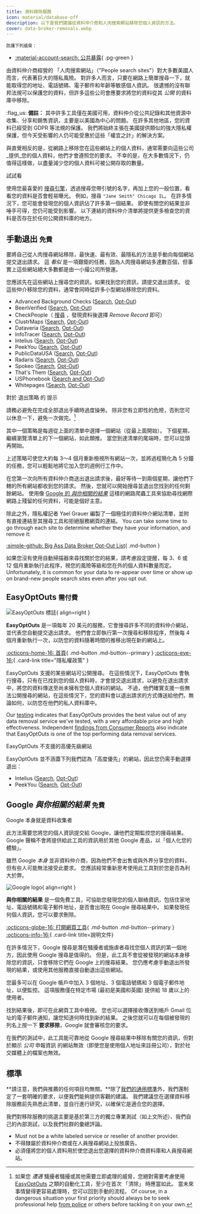 ```yaml
---
title: 資料移除服務
icon: material/database-off
description: 以下是我們建議從資料仲介商和人肉搜索網站移除您個人資訊的方法。
cover: data-broker-removals.webp
---
```


<small>防護下列威脅：</small>

- [:material-account-search: 公共暴露](basics/common-threats.md#limiting-public-information){ .pg-green }

由資料仲介商經營的 「人肉搜索網站」（"People search sites"）對大多數美國人而言，代表著巨大的隱私風險。 對許多人而言，只要在網路上簡單搜尋一下，就能取得您的地址、電話號碼、電子郵件和年齡等敏感個人資訊。 很遺憾的沒有聯邦法規可以保護您的資料，但許多這些公司會應要求將您的資料從其 _公開_ 的資料庫中移除。

:flag_us: **備註：** 其中許多工具僅在美國可用，資料仲介從公共記錄和其他資源中收集、分享和銷售資訊，主要是以美國為中心的問題。 在許多其他地區，您的資料已經受到 GDPR 等法規的保護。 我們將始終主張在美國提供類似的強大隱私權保護，但今天受影響的人仍可能受惠於這些「權宜之計」的解決方案。

與直覺相反的是，從網路上移除您在這些網站上的個人資料，通常需要向這些公司_提供_您的個人資料，他們才會遵照您的要求。 不幸的是，在大多數情況下，仍值得這樣做，以盡量減少您的個人資料可被公開存取的數量。

<div class="admonition example" markdown>
<p class="admonition-title">試試看</p>

使用您最喜愛的 [搜尋引擎](search-engines.md)，透過搜尋您帶引號的名字，再加上您的一般位置，看看您的資料是否會輕易曝光。 例如，搜尋 `"Jane Smith" Chicago IL`。 在許多情況下，您可能會發現您的個人資訊佔了許多第一個結果。 即使有關您的結果並非唾手可得，您仍可能受到影響。 以下連結的資料仲介清單將提供更多檢查您的資料是否存在於任何公開資料庫的地方。

</div>

## 手動退出 <small>免費</small>

要將自己從人肉搜尋網站移除，最快速、最有效、最隱私的方法是手動向每個網站提交退出請求。 這 _看似_ 是一項艱鉅的任務，因為人肉搜尋網站多達數百個，但事實上這些網站絕大多數都是由一小撮公司所營運。

您應該先在這些網站上搜尋您的資訊，如果找到您的資訊，請提交退出請求。 從這些仲介移除您的資料，通常會同時從許多小型網站移除您的資料。

- Advanced Background Checks ([Search](https://advancedbackgroundchecks.com), [Opt-Out](https://advancedbackgroundchecks.com/removal))
- BeenVerified ([Search](https://beenverified.com/app/optout/search), [Opt-Out](https://beenverified.com/app/optout/address-search))
- CheckPeople（ [搜尋](https://checkpeople.com/do-not-sell-info) ，發現資料後選擇 _Remove Record_ 即可）
- ClustrMaps ([Search](https://clustrmaps.com), [Opt-Out](https://clustrmaps.com/bl/opt-out))
- Dataveria ([Search](https://dataveria.com), [Opt-Out](https://dataveria.com/ng/control/privacy))
- InfoTracer ([Search](https://infotracer.com), [Opt-Out](https://infotracer.com/optout))
- Intelius ([Search](https://intelius.com), [Opt-Out](https://suppression.peopleconnect.us/login))
- PeekYou ([Search](https://peekyou.com), [Opt-Out](https://peekyou.com/about/contact/ccpa_optout/do_not_sell))
- PublicDataUSA ([Search](https://publicdatausa.com), [Opt-Out](https://publicdatausa.com/remove.php))
- Radaris ([Search](https://radaris.com), [Opt-Out](https://radaris.com/page/how-to-remove))
- Spokeo ([Search](https://spokeo.com/search), [Opt-Out](https://spokeo.com/optout))
- That's Them ([Search](https://thatsthem.com), [Opt-Out](https://thatsthem.com/optout))
- USPhonebook ([Search and Opt-Out](https://usphonebook.com/opt-out))
- Whitepages ([Search](https://whitepages.com), [Opt-Out](https://whitepages.com/suppression_requests))

<div class="admonition tip" markdown>
<p class="admonition-title">對於 退出策略 的 提示</p>

請務必避免在完成全部退出手續時過度操勞。 除非您有立即性的危險，否則您可以休息一下，避免一次做完。[^1]

其中一個策略是每週從上面的清單中選擇一個網站（從最上面開始）。 下個星期，繼續瀏覽清單上的下一個網站，如此類推。 當您到達清單的尾端時，您可以從頭再開始。

上述策略可使您大約每 3～4 個月重新檢視所有網站一次，並將過程簡化為 5 分鐘的任務，您可以輕鬆地將它加入您的週例行工作中。

</div>

在您第一次向所有資料仲介商送出退出請求後，最好等待一到兩個星期，讓他們下轄的所有網站都收到您的請求。 然後，您就可以開始搜尋並退出您找到的任何剩餘網站。 使用像 [Google 的 _與你相關的結果_](#google-results-about-you-free) 這樣的網路爬蟲工具來協助尋找網際網路上殘留的任何資料，可能是個好主意。

除此之外，隱私權記者 Yael Grauer 編製了一個極佳的資料仲介網站清單，並附有直接連結至其搜尋工具和拒絕服務網頁的連結。 You can take some time to go through each site to determine whether they have your information, and remove it:

[:simple-github: Big Ass Data Broker Opt-Out List](https://github.com/yaelwrites/Big-Ass-Data-Broker-Opt-Out-List){ .md-button }

如果您沒有使用自動掃描器來尋找關於您的結果，請考慮設定提醒，每 3、6 或 12 個月重新執行此程序，視您的風險等級和您在外的個人資料數量而定。 Unfortunately, it is common for your data to re-appear over time or show up on brand-new people search sites even after you opt out.

## EasyOptOuts <small>需付費</small>

<div class="admonition recommendation" markdown>

![EasyOptOuts 標誌](assets/img/data-broker-removals/easyoptouts.svg){ align=right }

**EasyOptOuts** 是一項每年 20 美元的服務，它會搜尋許多不同的資料仲介網站，並代表您自動提交退出請求。 他們會立即執行第一次搜尋和移除程序，然後每 4 個月重新執行一次，以防您的資料隨著時間的推移出現在新的網站上。

[:octicons-home-16: 首頁](https://easyoptouts.com){ .md-button .md-button--primary }
[:octicons-eye-16:](https://easyoptouts.com/privacy){ .card-link title="隱私權政策" }

</div>

EasyOptOuts 支援的某些網站可公開搜尋。 在這些情況下，EasyOptOuts 會執行搜尋，只有在已找到您的個人資料時，才會提交退出請求，以避免在退出請求中，將您的資料傳送至尚未擁有您個人資料的網站。 不過，他們確實支援一些無法公開搜尋的網站，在這些情況下，您的資料會以退出請求的方式傳送給他們，無論如何，以防您在他們的私人資料庫中。

Our [testing](https://www.privacyguides.org/articles/2025/02/03/easyoptouts-review) indicates that EasyOptOuts provides the best value out of any data removal service we've tested, with a very affordable price and high effectiveness. Independent [findings from Consumer Reports](https://discuss.privacyguides.net/t/consumer-reports-evaluating-people-search-site-removal-services/19948) also indicate that EasyOptOuts is one of the top performing data removal services.

<div class="admonition failure" markdown>
<p class="admonition-title">EasyOptOuts 不支援的高優先級網站</p>

EasyOptOuts 並不涵蓋下列我們認為「高度優先」的網站，因此您仍需手動選擇退出：

- Intelius ([Search](https://intelius.com), [Opt-Out](https://suppression.peopleconnect.us/login))
- PeekYou ([Search](https://peekyou.com), [Opt-Out](https://peekyou.com/about/contact/ccpa_optout/do_not_sell))

</div>

## Google _與你相關的結果_ <small>免費</small>

<div class="admonition warning" markdown>
<p class="admonition-title">Google 本身就是資料收集者</p>

此方法需要您將您的個人資訊提交給 Google，讓他們定期監控您的搜尋結果。 Google 聲稱不會將提供給此工具的資訊用於其他 Google 產品，以「個人化您的體驗」。

雖然 Google _本身_ 並非資料仲介商，因為他們不會出售或與外界分享您的資料，但有些人可能無法接受此要求。 您應該經常重新思考使用此工具對於您是否為利大於弊。

</div>

<div class="admonition recommendation" markdown>

![Google logo](assets/img/data-broker-removals/google.svg){ align=right }

**與你相關的結果** 是一個免費工具，可協助您發現您的個人聯絡資訊，包括住家地址、電話號碼和電子郵件地址，是否會出現在 Google 搜尋結果中。 如果發現任何個人資訊，您可以要求刪除。

[:octicons-globe-16: 打開網頁工具](https://myactivity.google.com/results-about-you){ .md-button .md-button--primary }
[:octicons-info-16:](https://support.google.com/websearch/answer/12719076){ .card-link title=說明文件}

</div>

在許多情況下，Google 搜尋是潛在騷擾者或施虐者尋找您個人資訊的第一個地方，因此使用 Google 搜尋是值得的。 但是，此工具不會從被發現的網站本身移除您的資訊，只會移除它們在 Google 上的搜尋結果。 您仍應考慮手動退出所發現的結果，或使用其他服務直接自動退出這些網站。

您最多可以在 Google 帳戶中加入 3 個地址、3 個電話號碼和 3 個電子郵件地址，以便監控。 這項服務僅在特定市場 (最初是美國和英國) 提供給 18 歲以上的使用者。

找到結果後，即可在此網頁工具中檢視。 您也可以選擇接收傳送到帳戶 Gmail 位址的電子郵件通知，讓您知道何時找到新的結果。 之後您就可以在每個被發現的列名上按一下 **要求移除**，Google 就會審核您的要求。

在我們的測試中，此工具能可靠地從 Google 搜尋結果中移除有關您的資訊，但對於顯示 _公司_ 申報資訊 的網站無效（即使您是使用個人地址來註冊公司），對於社交媒體上的檔案也無效。

## 標準

\*\*請注意，我們與推薦的任何項目均無關。\*\*除了[我們的通用標準](about/criteria.md)外，我們還制定了一套明確的要求，以便我們能夠提供客觀的建議。 我們建議您在選擇資料移除服務前先熟悉此清單，並自行進行研究，以確保它是適合您的選擇。

我們對移除服務的挑選主要是基於第三方的獨立專業測試（如上文所述）、我們自己的內部測試，以及我們社群的彙總評論。

- Must not be a white labeled service or reseller of another provider.
- 不得隸屬於資料仲介商或在人員搜尋網站上投放廣告。
- 必須僅將您的個人資料用於使您退出您選擇的資料仲介商資料庫和人員搜尋網站。

[^1]: 如果您 _遭遇_ 騷擾者騷擾或其他需要立即處理的威脅，您絕對需要考慮使用 [EasyOptOuts](#easyoptouts-paid) 之類的自動化工具，至少在首次 「清除」 時應當如此。 當未來事情變得更容易處理時，您可以回到手動的流程。 Of course, in a dangerous situation your first priority should always be to seek professional help [from police](https://onlineharassmentfieldmanual.pen.org/involving-law-enforcement) or others before tackling it on your own.
